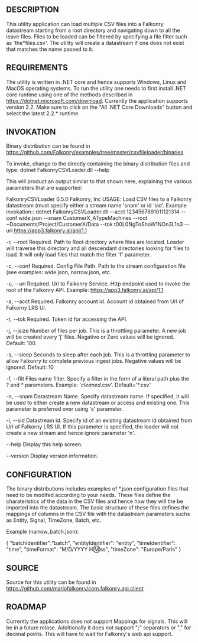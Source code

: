 DESCRIPTION
-----------
This utility application can load multiple CSV files into a Falkonry datastream starting from a root directory and navigating down to all the leave files. Files to be loaded can be filtered by specifying a file filter such as 'the\*files.csv'. The utility will create a datastream if one does not exist that matches the name passed to it.

REQUIREMENTS
------------
The utility is written in .NET core and hence supports Windows, Linux and MacOS operating systems. To run the utility one needs to first install .NET core runtime using one of the methods described in https://dotnet.microsoft.com/download. Currently the application supports version 2.2. Make sure to click on the "All .NET Core Downloads" button and select the latest 2.2.* runtime.

INVOKATION
----------
Binary distribution can be found in https://github.com/Falkonry/examples/tree/master/csvfileloader/binaries.

To invoke, change to the directly containing the binary distribution files and type:
dotnet FalkonryCSVLoader.dll --help

This will product an output similar to that shown here, explaining the various parameters that are supported:

FalkonryCSVLoader 0.5.0
Falkonry, Inc
USAGE:
Load CSV files to a Falkonry datastream (must specify either a stream name 'snam' or id 'sid'. Example invokation::
  dotnet FalkonryCSVLoader.dll --acct 1234567891011121314 --conf wide.json --snam CustomerX_ATypeMachines --root
  ~Documents/Project/CustomerX/Data --tok t00L0NgToShoW1NOn3L1n3 --uri https://app3.falkonry.ai/api/1.1

  -r, --root     Required. Path to Root directory where files are located. Loader will traverse this directory and all
                 descendant directories looking for files to load.  It will only load files that match the filter 'f'
                 parameter.

  -c, --conf     Required. Config File Path. Path to the stream configuration file (see examples: wide.json,
                 narrow.json, etc.

  -u, --uri      Required. Uri to Falkonry Service. Http endpoint used to invoke the root of the Falkonry API.  Example:
                 https://app3.falkonry.ai/api/1.1

  -a, --acct     Required. Falkonry account id. Account id obtained from Url of Falkorny LRS UI.

  -t, --tok      Required. Token id for accessing the API.

  -j, --jsize    Number of files per job.  This is a throttling parameter. A new job will be created every 'j' files.
                 Negative or Zero values will be ignored.  Default: 100.

  -s, --sleep    Seconds to sleep after each job.  This is a throttling parameter to allow Falkonry to complete previous
                 ingest jobs.  Negative values will be ignored. Default: 10

  -f, --filt     Files name filter.  Specify a filter in the form of a literal path plus the ? and * parameters.
                 Example:  '*cleaned*.csv'.  Default='*.csv'

  -n, --snam     Datastream Name. Specify datastream name.  If specified, it will be used to either create a new
                 datastream or access and existing one.  This parameter is preferred over using 's' parameter.

  -i, --sid      Datastream id. Specify id of an existing datastream id obtained from Url of Falkorny LRS UI.  If this
                 parameter is specified, the loader will not create a new stream and hence ignore parameter 'n'.

  --help         Display this help screen.

  --version      Display version information.

CONFIGURATION
--------------
The binary distributions includes examples of \*.json configuration files that need to be modifed according to your needs.  These files define the charateristics of the data in the CSV files and hence how they will the be imported into the datastream.  The basic structure of these files defines the mappings of columns in the CSV file with the datastream parameters suchs as Entity, Signal, TimeZone, Batch, etc.

Example (narrow_batch.json):

{
  "batchIdentifier":"batch",
  "entityIdentifier": "entity",
  "timeIdentifier": "time",
  "timeFormat": "M/D/YYYY H:m:ss",
  "timeZone": "Europe/Paris"
}

SOURCE
------
Source for this utility can be found in https://github.com/mariofalkonry/com.falkonry.api.client

ROADMAP
-------
Currently the applications does not support Mappings for signals.  This will be in a future relase.
Additionally it does not support ";" separators or "," for decimal points.  This will have to wait for Falkonry's web api support.  
 
